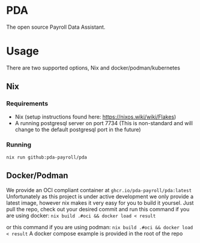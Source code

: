 # PDA
The open source Payroll Data Assistant.

# Usage
There are two supported options, Nix and docker/podman/kubernetes
## Nix
### Requirements
- Nix (setup instructions found here: https://nixos.wiki/wiki/Flakes)
- A running postgresql server on port 7734 (This is non-standard and will change to the default postgresql port in the future)
### Running
`
nix run github:pda-payroll/pda
`
## Docker/Podman
We provide an OCI compliant container at `ghcr.io/pda-payroll/pda:latest`
Unfortunately as this project is under active development we only provide a latest image, however nix makes it very easy for you to build it yoursel.  Just pull the repo, check out your desired commit and run this command if you are using docker:
`nix build .#oci && docker load < result`

or this command if you are using podman:
`nix build .#oci && docker load < result`
A docker compose example is provided in the root of the repo

